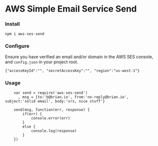 # AWS Simple Email Service Send

### Install
    
    npm i aws-ses-send

### Configure

Ensure you have verified an email and/or domain in the AWS SES console, and `config.json` in your project root.

    {"accessKeyId":"", "secretAccessKey":"", "region":"us-west-1"}

### Usage

```
    var send = require('aws-ses-send')
      , msg = {to:'b@brian.io', from:'no-reply@brian.io', subject:'solid email', body:'srs, nice stuff'}
    
    send(msg, function(err, response) {
        if(err) {
            console.error(err) 
        }
        else {
            console.log(response)
        }
    })
```
